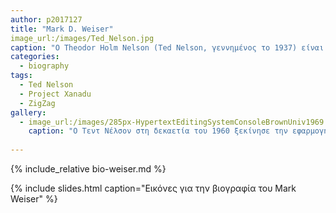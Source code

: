 ```yaml
---
author: p2017127
title: "Mark D. Weiser"
image_url:/images/Ted_Nelson.jpg
caption: "Ο Theodor Holm Nelson (Ted Nelson, γεννημένος το 1937) είναι αμερικανός κοινωνιολόγος, φιλόσοφος και πρωτοπόρος της πληροφορικής. Επινόησε τους όρους «υπερκειμένου» και «υπερμέσων» το 1963 και το δημοσίευσε το 1965. Το υπερκειμένο είναι κείμενο που δεν περιορίζεται να είναι γραμμικό. Το υπερκειμένο είναι κείμενο που περιέχει συνδέσμους προς άλλα κείμενα. Το Hypermedia είναι ένας όρος που χρησιμοποιείται για το υπερκειμένο που δεν περιορίζεται να είναι κείμενο: μπορεί να περιλαμβάνει γραφικά, βίντεο και ήχο για παράδειγμα Η κύρια ώθηση της δουλειάς του ήταν να κάνει τους υπολογιστές εύκολα προσβάσιμους στους απλούς ανθρώπους. Το σύνθημά του είναι: "Μια διεπαφή χρήστη πρέπει να είναι τόσο απλή ώστε ένας αρχάριος σε κατάσταση έκτακτης ανάγκης να μπορεί να το καταλάβει μέσα σε δέκα δευτερόλεπτα."Ο Nelson ίδρυσε το Project Xanadu το 1960, με στόχο τη δημιουργία ενός δικτύου υπολογιστών με ένα απλό περιβάλλον εργασίας χρήστη. Η προσπάθεια τεκμηριώνεται στα βιβλία Computer Lib / Dream Machines (1974), The Home Computer Revolution (1977) και Literary Machines (1981). Μεγάλο μέρος της ενήλικης ζωής του έχει αφιερωθεί στο να δουλεύει στο Xanadu και να το υποστηρίζει."
categories:
  - biography
tags:
  - Ted Nelson
  - Project Xanadu
  - ZigZag
gallery:
  - image_url:/images/285px-HypertextEditingSystemConsoleBrownUniv1969.jpg
    caption: "Ο Τεντ Νέλσον στη δεκαετία του 1960 ξεκίνησε την εφαρμογή ενός συστήματος υπερκειμένου που ονομάστηκε Project Xanadu, αλλά η πρώτη του κυκλοφορία ολοκληρώθηκε πολύ αργότερα, το 1998."
 
---
```


{% include_relative bio-weiser.md %}

{% include slides.html caption="Εικόνες για την βιογραφία του Mark Weiser" %}
